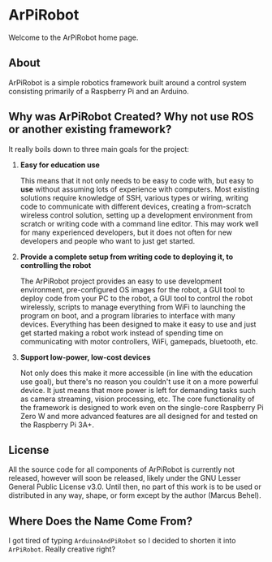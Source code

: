 # ArPiRobot
Welcome to the ArPiRobot home page.

## About
ArPiRobot is a simple robotics framework built around a control system consisting primarily of a Raspberry Pi and an Arduino.

## Why was ArPiRobot Created? Why not use ROS or another existing framework?
It really boils down to three main goals for the project:

1. **Easy for education use**

    This means that it not only needs to be easy to code with, but easy to **use** without assuming lots of experience with computers. Most existing solutions require knowledge of SSH, various types or wiring, writing code to communicate with different devices, creating a from-scratch wireless control solution, setting up a development environment from scratch or writing code with a command line editor. This may work well for many experienced developers, but it does not often for new developers and people who want to just get started.

2. **Provide a complete setup from writing code to deploying it, to controlling the robot**

    The ArPiRobot project provides an easy to use development environment, pre-configured OS images for the robot, a GUI tool to deploy code from your PC to the robot, a GUI tool to control the robot wirelessly, scripts to manage everything from WiFi to launching the program on boot, and a program libraries to interface with many devices. Everything has been designed to make it easy to use and just get started making a robot work instead of spending time on communicating with motor controllers, WiFi, gamepads, bluetooth,  etc.

3. **Support low-power, low-cost devices**

    Not only does this make it more accessible (in line with the education use goal), but there's no reason you couldn't use it on a more powerful device. It just means that more power is left for demanding tasks such as camera streaming, vision processing, etc. The core functionality of the framework is designed to work even on the single-core Raspberry Pi Zero W and more advanced features are all designed for and tested on the Raspberry Pi 3A+.

## License
All the source code for all components of ArPiRobot is currently not released, however will soon be released, likely under the GNU Lesser General Public License v3.0. Until then, no part of this work is to be used or distributed in any way, shape, or form except by the author (Marcus Behel).

## Where Does the Name Come From?
I got tired of typing `ArduinoAndPiRobot` so I decided to shorten it into `ArPiRobot`. Really creative right?
